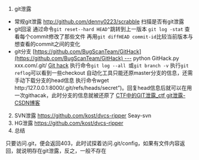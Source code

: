 1. git泄露
- 常规git泄露
http://github.com/denny0223/scrabble
扫描是否有git泄露
-  git回滚
通过命令`git reset--hard HEAD^`跳转到上一版本
`git log -stat`
查看每个commit修改了那些文件
再用`git diffHEAD commit-id`比较当前版本与想查看的commit之间的变化
- git分支
[https://github.com/BugScanTeam/GitHack](https://github.com/BugScanTeam/GitHack) --- python GitHack.py xxx.com/.git/
[Git hack](网安/信息收集/Readme.md#Git%20hack)
执行命令`git log --all `或`git branch -v`
执行`git reflog`可以看到一些checkout
自动化工具只能还原master分支的信息，还需手动下载分支的head信息
执行命令wget http:/127.0.0.1:8000/.git/refs/heads/secret”)。回复head信息后就可以在用一次githacak，此时分支的信息就被还原了
[CTF中的GIT泄露_ctf git泄露-CSDN博客](https://blog.csdn.net/zy_mpy/article/details/136690074)



2. SVN泄露
https://github.com/kost/dvcs-ripper
Seay-svn
3. HG泄露
https://github.com/kost/dvcs-ripper
4. 总结


只要访问.git，便会返回403，此时试探着访问.git/config，如果有文件内容返回，就说明存在git泄露，反之，一般不存在
